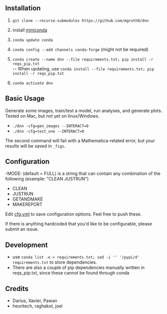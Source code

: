 Installation
-

1. `git clone --recurse-submodules https://github.com/mgroth0/dnn`

1. install [miniconda](https://docs.conda.io/en/latest/miniconda.html)

2. `conda update conda`


3. `conda config --add channels conda-forge` (might not be required)

4. `conda create --name dnn --file requirements.txt; pip install -r reqs_pip.txt`  
-- When updating, use `conda install --file requirements.txt; pip install -r reqs_pip.txt`

5. `conda activate dnn`

Basic Usage
-

Generate some images, train/test a model, run analyses, and generate plots. Tested on Mac, but not yet on linux/Windows.

- `./dnn -cfg=gen_images --INTERACT=0`
- `./dnn -cfg=test_one --INTERACT=0`

The second command will fail with a Mathematica-related error, but your results will be saved in `_figs`.

Configuration
-

-MODE: (default = FULL) is a string that can contain any combination of the following (example: "CLEAN JUSTRUN")
- CLEAN
- JUSTRUN
- GETANDMAKE
- MAKEREPORT

Edit [cfg.yml]() to save configuration options. Feel free to push these.

If there is anything hardcoded that you'd like to be configurable, please submit an issue.

Development
- 

- use `conda list -e > requirements.txt; sed -i '' '/pypi/d' requirements.txt` to store dependencies.
- There are also a couple of pip dependencies manually written in reqs_pip.txt, since these cannot be found through conda

Credits
-

- Darius, Xavier, Pawan
- heuritech, raghakot, joel
